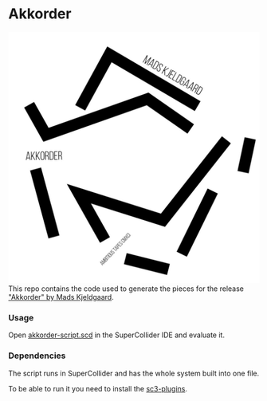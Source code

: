 # Akkorder
![alt](akkorder-cover.jpg)
This repo contains the code used to generate the pieces for the release ["Akkorder" by Mads Kjeldgaard](https://ambitioustapes.bandcamp.com/album/akkorder-2).

### Usage

Open [akkorder-script.scd](akkorder-script.scd) in the SuperCollider IDE and evaluate it.

### Dependencies
The script runs in SuperCollider and has the whole system built into one file.

To be able to run it you need to install the [sc3-plugins](https://github.com/supercollider/sc3-plugins/releases).

